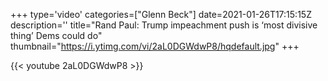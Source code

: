 +++
type='video'
categories=["Glenn Beck"]
date=2021-01-26T17:15:15Z
description=''
title="Rand Paul: Trump impeachment push is ‘most divisive thing’ Dems could do"
thumbnail="https://i.ytimg.com/vi/2aL0DGWdwP8/hqdefault.jpg"
+++

{{< youtube 2aL0DGWdwP8 >}}
